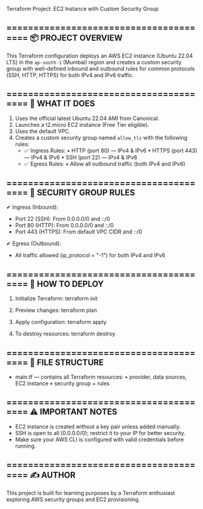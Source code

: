 Terraform Project: EC2 Instance with Custom Security Group

=======================================
📦 PROJECT OVERVIEW
---------------------------------------
This Terraform configuration deploys an AWS EC2 instance (Ubuntu 22.04 LTS) in the `ap-south-1` (Mumbai) region and creates a custom security group with well-defined inbound and outbound rules for common protocols (SSH, HTTP, HTTPS) for both IPv4 and IPv6 traffic.

=======================================
🔧 WHAT IT DOES
---------------------------------------
1. Uses the official latest Ubuntu 22.04 AMI from Canonical.
2. Launches a t2.micro EC2 instance (Free Tier eligible).
3. Uses the default VPC.
4. Creates a custom security group named `allow_tls` with the following rules:
   - ✅ Ingress Rules:
     • HTTP (port 80) — IPv4 & IPv6
     • HTTPS (port 443) — IPv4 & IPv6
     • SSH (port 22) — IPv4 & IPv6
   - ✅ Egress Rules:
     • Allow all outbound traffic (both IPv4 and IPv6)

=======================================
🔐 SECURITY GROUP RULES
---------------------------------------
✔ Ingress (Inbound):
- Port 22 (SSH): From 0.0.0.0/0 and ::/0
- Port 80 (HTTP): From 0.0.0.0/0 and ::/0
- Port 443 (HTTPS): From default VPC CIDR and ::/0

✔ Egress (Outbound):
- All traffic allowed (ip_protocol = "-1") for both IPv4 and IPv6

=======================================
🚀 HOW TO DEPLOY
---------------------------------------
1. Initialize Terraform:
   terraform init

2. Preview changes:
   terraform plan

3. Apply configuration:
   terraform apply

4. To destroy resources:
   terraform destroy

=======================================
📁 FILE STRUCTURE
---------------------------------------
- main.tf — contains all Terraform resources:
   • provider, data sources, EC2 instance
   • security group + rules

=======================================
⚠️ IMPORTANT NOTES
---------------------------------------
- EC2 instance is created without a key pair unless added manually.
- SSH is open to all (0.0.0.0/0); restrict it to your IP for better security.
- Make sure your AWS CLI is configured with valid credentials before running.

=======================================
✍️ AUTHOR
---------------------------------------
This project is built for learning purposes by a Terraform enthusiast exploring AWS security groups and EC2 provisioning.


